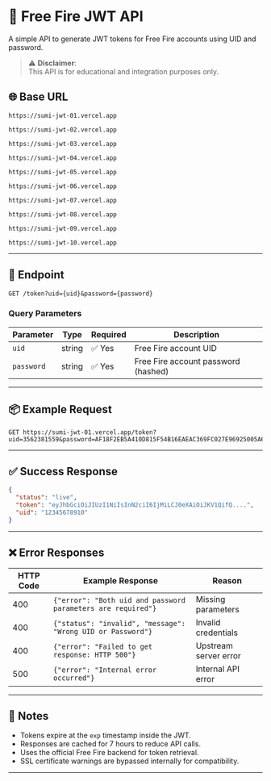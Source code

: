 # 🔑 Free Fire JWT API

A simple API to generate JWT tokens for Free Fire accounts using UID and password.

> ⚠ **Disclaimer**:  
> This API is for educational and integration purposes only.  

## 🌐 Base URL
```
https://sumi-jwt-01.vercel.app 
```
```
https://sumi-jwt-02.vercel.app 
```
```
https://sumi-jwt-03.vercel.app 
```
```
https://sumi-jwt-04.vercel.app 
```
```
https://sumi-jwt-05.vercel.app 
```
```
https://sumi-jwt-06.vercel.app 
```
```
https://sumi-jwt-07.vercel.app 
```
```
https://sumi-jwt-08.vercel.app 
```
```
https://sumi-jwt-09.vercel.app 
```
```
https://sumi-jwt-10.vercel.app 
```

---

## 📌 Endpoint
```
GET /token?uid={uid}&password={password}
```

### Query Parameters
| Parameter | Type   | Required | Description |
|-----------|--------|----------|-------------|
| `uid`     | string | ✅ Yes   | Free Fire account UID |
| `password`| string | ✅ Yes   | Free Fire account password (hashed) |

---

## 📦 Example Request
```http
GET https://sumi-jwt-01.vercel.app/token?uid=3562381559&password=AF18F2EB5A410D815F54B16EAEAC369FC027E96925005A629E90A823996B0240
```

---

## ✅ Success Response
```json
{
  "status": "live",
  "token": "eyJhbGciOiJIUzI1NiIsInN2ciI6IjMiLCJ0eXAiOiJKV1QifQ....",
  "uid": "12345678910"
}
```

---

## ❌ Error Responses
| HTTP Code | Example Response | Reason |
|-----------|------------------|--------|
| 400 | `{"error": "Both uid and password parameters are required"}` | Missing parameters |
| 400 | `{"status": "invalid", "message": "Wrong UID or Password"}` | Invalid credentials |
| 400 | `{"error": "Failed to get response: HTTP 500"}` | Upstream server error |
| 500 | `{"error": "Internal error occurred"}` | Internal API error |

---

## 📝 Notes
- Tokens expire at the `exp` timestamp inside the JWT.
- Responses are cached for 7 hours to reduce API calls.
- Uses the official Free Fire backend for token retrieval.
- SSL certificate warnings are bypassed internally for compatibility.

---

